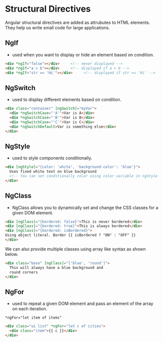 # Structural Directives

Angular structural directives are added as attrubutes to HTML elements. They help us write small code for large applications.

## NgIf

- used when you want to display or hide an element based on condition.

```html
<div *ngIf="false"></div>     <!-- never displayed -->
<div *ngIf="a > b"></div>     <!-- displayed if a > b -->
<div *ngIf="str == 'Hi'"></div>     <!-- displayed if str == 'Hi' -->
```

## NgSwitch

- used to display different elements based on condition.

```html
<div class="container" [ngSwitch]="myVar">
  <div *ngSwitchCase="'A'">Var is A</div>
  <div *ngSwitchCase="'B'">Var is B</div>
  <div *ngSwitchCase="'C'">Var is C</div>
  <div *ngSwitchDefault>Var is something else</div>
</div>
```

## NgStyle

- used to style components conditionally.

```html
<div [ngStyle]="{color: 'white', 'background-color': 'blue'}">
  Uses fixed white text on blue background
  <!-- You can set conditionally color using color variable in ngStyle -->
</div>
```

## NgClass

- NgClass allows you to dynamically set and change the CSS classes for a given DOM element.

```html
<div [ngClass]="{bordered: false}">This is never bordered</div>
<div [ngClass]="{bordered: true}">This is always bordered</div>
<div [ngClass]="{bordered: isBordered}">
Using object literal. Border {{ isBordered ? "ON" : "OFF" }}
</div>
```

We can also provide multiple classes using array like syntax as shown below.

```html
<div class="base" [ngClass]="['blue', 'round']">
  This will always have a blue background and
  round corners
</div>
```

## NgFor

- used to repeat a given DOM element and pass an element of the array on each iteration.

`*ngFor="let item of items"`

```html
<div class="ui list" *ngFor="let c of cities">
  <div class="item">{{ c }}</div>
</div>
```
